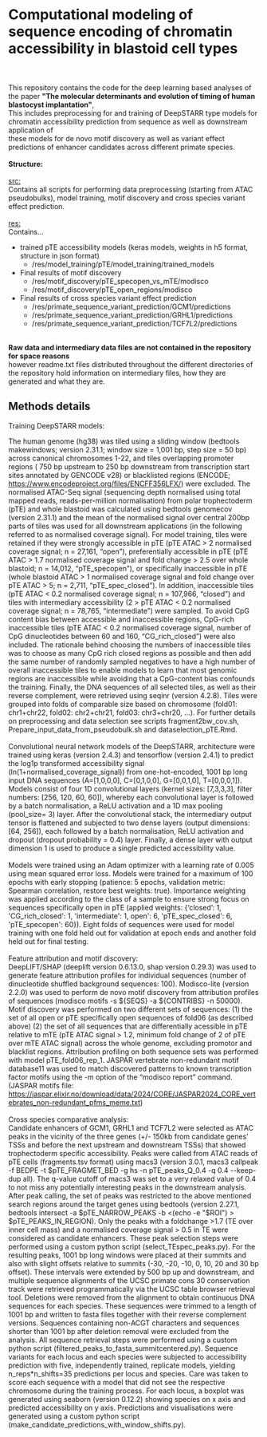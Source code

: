 # Computational modeling of sequence encoding of chromatin accessibility in blastoid cell types
<br><br>
This repository contains the code for the deep learning based analyses of the paper <b>"The molecular determinants and evolution of timing of human blastocyst implantation"</b>,<br>
This includes preprocessing for and training of DeepSTARR type models for chromatin accessibility prediction from sequence as well as downstream application of<br> 
these models for de novo motif discovery as well as variant effect predictions of enhancer candidates across different primate species.<br>
<br>
<b>Structure:</b>
<br>
<br>
<u>src:</u><br>
Contains all scripts for performing data preprocessing (starting from ATAC pseudobulks), 
model training, motif discovery and cross species variant effect prediction.<br>
<br>
<u>res:</u><br>
Contains...<br>
- trained pTE accessibility models (keras models, weights in h5 format, structure in json format) 
    - /res/model_training/pTE/model_training/trained_models
- Final results of motif discovery
    - /res/motif_discovery/pTE_specopen_vs_mTE/modisco
    - /res/motif_discovery/pTE_open_regions/modisco<br>
- Final results of cross species variant effect prediction
    - /res/primate_sequence_variant_prediction/GCM1/predictions
    - /res/primate_sequence_variant_prediction/GRHL1/predictions
    - /res/primate_sequence_variant_prediction/TCF7L2/predictions

<br><b>Raw data and intermediary data files are not contained in the repository for space reasons</b><br>however readme.txt files distributed throughout the different directories of the repository hold information on intermediary files, how they are generated and what they are.
<br>
## Methods details

Training DeepSTARR models:<br>

The human genome (hg38) was tiled using a sliding window (bedtools makewindows; version 2.31.1; window size = 1,001 bp, step size = 50 bp) across canonical chromosomes 1-22, and tiles overlapping promoter regions ( 750 bp upstream to 250 bp downstream from transcription start sites annotated by GENCODE v28) or blacklisted regions (ENCODE; https://www.encodeproject.org/files/ENCFF356LFX/) were excluded. The normalised ATAC-Seq signal (sequencing depth normalised using total mapped reads, reads-per-million normalisation) from polar trophectoderm (pTE) and whole blastoid was calculated using bedtools genomecov (version 2.31.1) and the mean of the normalised signal over central 200bp parts of tiles was used for all downstream applications (in the following referred to as normalised coverage signal). For model training, tiles were retained if they were strongly accessible in pTE (pTE ATAC > 2 normalised coverage signal; n = 27,161, “open”), preferentially accessible in pTE (pTE ATAC > 1.7 normalised coverage signal and fold change > 2.5 over whole blastoid; n = 14,012, “pTE_specopen”), or specifically inaccessible in pTE (whole blastoid ATAC > 1 normalised coverage signal and fold change over pTE ATAC > 5; n = 2,711, “pTE_spec_closed”). In addition, inaccessible tiles (pTE ATAC < 0.2 normalised coverage signal; n = 107,966, “closed”) and tiles with intermediary accessibility (2 > pTE ATAC < 0.2 normalised coverage signal; n = 78,765, “intermediate”) were sampled. To avoid CpG content bias between accessible and inaccessible regions, CpG-rich inaccessible tiles (pTE ATAC < 0.2 normalised coverage signal, number of CpG dinucleotides between 60 and 160, “CG_rich_closed”) were also included. The rationale behind choosing the numbers of inaccessible tiles was to choose as many CpG rich closed regions as possible and then add the same number of randomly sampled negatives to have a high number of overall inaccessible tiles to enable models to learn that most genomic regions are inaccessible while avoiding that a CpG-content bias confounds the training. Finally, the DNA sequences of all selected tiles, as well as their reverse complement, were retrieved using seqinr (version 4.2.8). Tiles were grouped into folds of comparable size based on chromosome (fold01: chr1+chr22, fold02: chr2+chr21, fold03: chr3+chr20, …). For further details on preprocessing and data selection see scripts fragment2bw_cov.sh, Prepare_input_data_from_pseudobulk.sh and dataselection_pTE.Rmd.<br>
<br>
Convolutional neural network models of the DeepSTARR, architecture were trained using keras (version  2.4.3) and tensorflow (version  2.4.1) to predict the log1p transformed accessibility signal (ln(1+normalised_coverage_signal)) from one-hot-encoded, 1001 bp long input DNA sequences (A=[1,0,0,0], C=[0,1,0,0], G=[0,0,1,0], T=[0,0,0,1]). Models consist of four 1D convolutional layers (kernel sizes: [7,3,3,3], filter numbers: [256, 120, 60, 60]), whereby each convolutional layer is followed by a batch normalisation, a ReLU activation and a 1D max pooling (pool_size= 3) layer. After the convolutional stack, the intermediary output tensor is flattened and subjected to two dense layers (output dimensions: [64, 256]), each followed by a batch normalisation, ReLU activation and dropout (dropout probability = 0.4) layer. Finally, a dense layer with output dimension 1 is used to produce a single predicted accessibility value.<br>
<br>
Models were trained using an Adam optimizer with a learning rate of 0.005 using mean squared error loss. Models were trained for a maximum of 100 epochs with early stopping (patience: 5 epochs, validation metric: Spearman correlation, restore best weights: true).  Importance weighting was applied according to the class of a sample to ensure strong focus on sequences specifically open in pTE (applied weights: {‘closed’: 1, 'CG_rich_closed': 1, 'intermediate': 1, open': 6, 'pTE_spec_closed': 6, 'pTE_specopen': 60}). Eight folds of sequences were used for model training with one fold held out for validation at epoch ends and another fold held out for final testing.<br>
<br>
Feature attribution and motif discovery:<br>
DeepLIFT/SHAP (deeplift version 0.6.13.0, shap version 0.29.3) was used to generate feature attribution profiles for individual sequences (number of dinucleotide shuffled background sequences: 100). Modisco-lite (version 2.2.0) was used to perform de novo motif discovery from attribution profiles of sequences (modisco motifs -s ${SEQS} -a ${CONTRIBS} -n 50000). Motif discovery was performed on two different sets of sequences: (1) the set of all open or pTE specifically open sequences of fold06 (as described above)  (2) the set of all sequences that are differentially acessible in pTE relative to mTE (pTE ATAC signal > 1.2, minimum fold change of 2 of pTE over mTE ATAC signal) across the whole genome, excluding promotor and blacklist regions. Attribution profiling on both sequence sets was performed with model pTE_fold06_rep_1. JASPAR vertebrate non-redundant motif database11 was used to match discovered patterns to known transcription factor motifs using the -m option of the “modisco report” command. (JASPAR motifs file: https://jaspar.elixir.no/download/data/2024/CORE/JASPAR2024_CORE_vertebrates_non-redundant_pfms_meme.txt)<br>
<br>
Cross species comparative analysis:<br>
Candidate enhancers of GCM1, GRHL1 and TCF7L2 were selected as ATAC peaks in the vicinity of the three genes (+/- 150kb from candidate genes’ TSSs and before the next upstream and downstream TSSs) that showed trophectoderm specific accessibility. 
Peaks were called from ATAC reads of pTE cells (fragments.tsv format) using macs3 (version 3.0.1, macs3 callpeak -f BEDPE -t $pTE_FRAGMET_BED -g hs -n pTE_peaks_Q_0.4 -q 0.4 --keep-dup all). The q-value cutoff of macs3 was set to a very relaxed value of 0.4 to not miss any potentially interesting peaks in the downstream analysis. After peak calling, the set of peaks was restricted to the above mentioned search regions around the target genes using bedtools (version  2.27.1, bedtools intersect -a $pTE_NARROW_PEAKS -b <(echo -e "$ROI") > $pTE_PEAKS_IN_REGION). Only the peaks with a foldchange >1.7 (TE over inner cell mass) and a normalised coverage signal > 0.5 in TE were considered as candidate enhancers. 
These peak selection steps were performed using a custom python script (select_TEspec_peaks.py). For the resulting peaks, 1001 bp long windows were placed at their summits and also with slight offsets relative to summits (-30, -20, -10, 0, 10, 20 and 30 bp offset). These intervals were extended by 500 bp up and downstream, and multiple sequence alignments of the UCSC primate cons 30 conservation track were retrieved programmatically via the UCSC table browser retrieval tool. Deletions were removed from the alignment to obtain continuous DNA sequences for each species. These sequences were trimmed to a length of 1001 bp and written to fasta files together with their reverse complement versions. Sequences containing non-ACGT characters and sequences shorter than 1001 bp after deletion removal were excluded from the analysis. All sequence retrieval steps were performed using a custom python script (filtered_peaks_to_fasta_summitcentered.py). Sequence variants for each locus and each species were subjected to accessibility prediction with five, independently trained, replicate models, yielding n_reps*n_shifts=35 predictions per locus and species. Care was taken to score each sequence with a model that did not see the respective chromosome during the training process. For each locus, a boxplot was generated using seaborn (version 0.12.2) showing species on x axis and predicted accessibility on y axis. Predictions and visualisations were generated using a custom python script (make_candidate_predictions_with_window_shifts.py).

